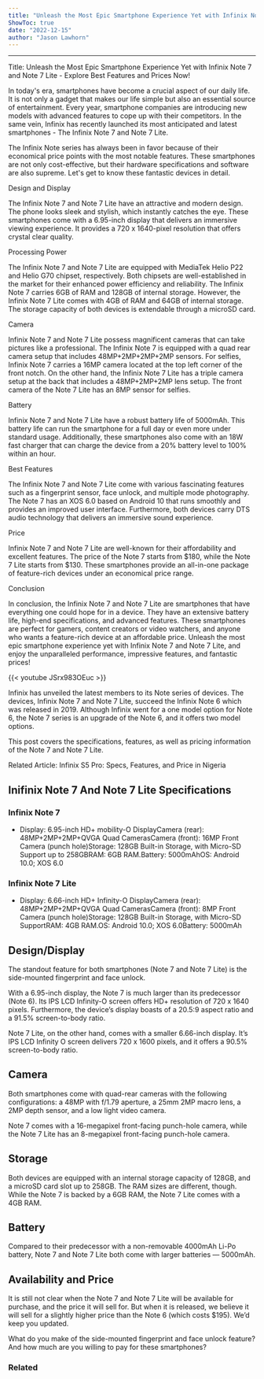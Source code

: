 ```yaml
---
title: "Unleash the Most Epic Smartphone Experience Yet with Infinix Note 7 and Note 7 Lite - Explore Best Features and Prices Now!"
ShowToc: true 
date: "2022-12-15"
author: "Jason Lawhorn"
---
```

*****
Title: Unleash the Most Epic Smartphone Experience Yet with Infinix Note 7 and Note 7 Lite - Explore Best Features and Prices Now!

In today's era, smartphones have become a crucial aspect of our daily life. It is not only a gadget that makes our life simple but also an essential source of entertainment. Every year, smartphone companies are introducing new models with advanced features to cope up with their competitors. In the same vein, Infinix has recently launched its most anticipated and latest smartphones - The Infinix Note 7 and Note 7 Lite. 

The Infinix Note series has always been in favor because of their economical price points with the most notable features. These smartphones are not only cost-effective, but their hardware specifications and software are also supreme. Let's get to know these fantastic devices in detail.

Design and Display

The Infinix Note 7 and Note 7 Lite have an attractive and modern design. The phone looks sleek and stylish, which instantly catches the eye. These smartphones come with a 6.95-inch display that delivers an immersive viewing experience. It provides a 720 x 1640-pixel resolution that offers crystal clear quality.

Processing Power

The Infinix Note 7 and Note 7 Lite are equipped with MediaTek Helio P22 and Helio G70 chipset, respectively. Both chipsets are well-established in the market for their enhanced power efficiency and reliability. The Infinix Note 7 carries 6GB of RAM and 128GB of internal storage. However, the Infinix Note 7 Lite comes with 4GB of RAM and 64GB of internal storage. The storage capacity of both devices is extendable through a microSD card.

Camera

Infinix Note 7 and Note 7 Lite possess magnificent cameras that can take pictures like a professional. The Infinix Note 7 is equipped with a quad rear camera setup that includes 48MP+2MP+2MP+2MP sensors. For selfies, Infinix Note 7 carries a 16MP camera located at the top left corner of the front notch. On the other hand, the Infinix Note 7 Lite has a triple camera setup at the back that includes a 48MP+2MP+2MP lens setup. The front camera of the Note 7 Lite has an 8MP sensor for selfies.

Battery

Infinix Note 7 and Note 7 Lite have a robust battery life of 5000mAh. This battery life can run the smartphone for a full day or even more under standard usage. Additionally, these smartphones also come with an 18W fast charger that can charge the device from a 20% battery level to 100% within an hour.

Best Features

The Infinix Note 7 and Note 7 Lite come with various fascinating features such as a fingerprint sensor, face unlock, and multiple mode photography. The Note 7 has an XOS 6.0 based on Android 10 that runs smoothly and provides an improved user interface. Furthermore, both devices carry DTS audio technology that delivers an immersive sound experience.

Price

Infinix Note 7 and Note 7 Lite are well-known for their affordability and excellent features. The price of the Note 7 starts from $180, while the Note 7 Lite starts from $130. These smartphones provide an all-in-one package of feature-rich devices under an economical price range.

Conclusion

In conclusion, the Infinix Note 7 and Note 7 Lite are smartphones that have everything one could hope for in a device. They have an extensive battery life, high-end specifications, and advanced features. These smartphones are perfect for gamers, content creators or video watchers, and anyone who wants a feature-rich device at an affordable price. Unleash the most epic smartphone experience yet with Infinix Note 7 and Note 7 Lite, and enjoy the unparalleled performance, impressive features, and fantastic prices!

{{< youtube JSrx983OEuc >}} 



Infinix has unveiled the latest members to its Note series of devices. The devices, Infinix Note 7 and Note 7 Lite, succeed the Infinix Note 6 which was released in 2019. Although Infinix went for a one model option for Note 6, the Note 7 series is an upgrade of the Note 6, and it offers two model options.
 
This post covers the specifications, features, as well as pricing information of the Note 7 and Note 7 Lite.
 
Related Article: Infinix S5 Pro: Specs, Features, and Price in Nigeria
 
## Inifinix Note 7 And Note 7 Lite Specifications
 
### Infinix Note 7
 
- Display: 6.95-inch HD+ mobility-O DisplayCamera (rear):  48MP+2MP+2MP+QVGA  Quad CamerasCamera (front): 16MP Front Camera (punch hole)Storage: 128GB Built-in Storage, with Micro-SD Support up to 258GBRAM: 6GB RAM.Battery: 5000mAhOS: Android 10.0; XOS 6.0

 
### Infinix Note 7 Lite 
 
- Display: 6.66-inch HD+ Infinity-O DisplayCamera (rear):  48MP+2MP+2MP+QVGA  Quad CamerasCamera (front): 8MP Front Camera (punch hole)Storage: 128GB Built-in Storage, with Micro-SD SupportRAM: 4GB RAM.OS: Android 10.0; XOS 6.0Battery: 5000mAh

 
## Design/Display
 
The standout feature for both smartphones (Note 7 and Note 7 Lite) is the side-mounted fingerprint and face unlock.
 
With a 6.95-inch display, the Note 7 is much larger than its predecessor (Note 6). Its IPS LCD Infinity-O screen offers HD+ resolution of 720 x 1640 pixels. Furthermore, the device’s display boasts of a 20.5:9 aspect ratio and a 91.5% screen-to-body ratio.
 
Note 7 Lite, on the other hand, comes with a smaller 6.66-inch display. It’s IPS LCD Infinity O screen delivers 720 x 1600 pixels, and it offers a 90.5% screen-to-body ratio.
 
## Camera
 
Both smartphones come with quad-rear cameras with the following configurations: a 48MP with f/1.79 aperture, a 25mm 2MP macro lens, a 2MP depth sensor, and a low light video camera. 
 
Note 7 comes with a 16-megapixel front-facing punch-hole camera, while the Note 7 Lite has an 8-megapixel front-facing punch-hole camera.
 
## Storage 
 
Both devices are equipped with an internal storage capacity of 128GB, and a microSD card slot up to 258GB. The RAM sizes are different, though. While the Note 7 is backed by a 6GB RAM, the Note 7 Lite comes with a 4GB RAM. 
 
## Battery
 
Compared to their predecessor with a non-removable 4000mAh Li-Po battery, Note 7 and Note 7 Lite both come with larger batteries — 5000mAh.
 
## Availability and Price
 
It is still not clear when the Note 7 and Note 7 Lite will be available for purchase, and the price it will sell for. But when it is released, we believe it will sell for a slightly higher price than the Note 6 (which costs $195). We’d keep you updated.
 
What do you make of the side-mounted fingerprint and face unlock feature? And how much are you willing to pay for these smartphones? 
 
### Related



